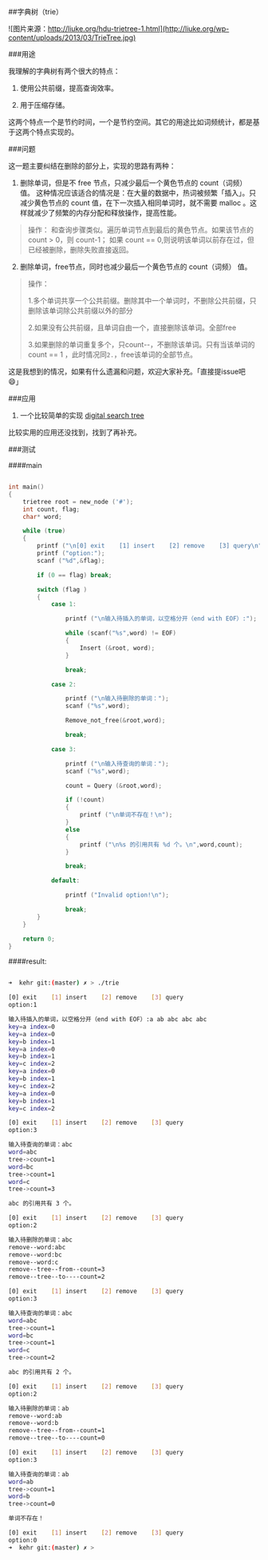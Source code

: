 ##字典树（trie）

![图片来源：http://liuke.org/hdu-trietree-1.html](http://liuke.org/wp-content/uploads/2013/03/TrieTree.jpg)

###用途

我理解的字典树有两个很大的特点：  

1. 使用公共前缀，提高查询效率。  

2. 用于压缩存储。  

这两个特点一个是节约时间，一个是节约空间。其它的用途比如词频统计，都是基于这两个特点实现的。

###问题

这一题主要纠结在删除的部分上，实现的思路有两种：

1. 删除单词，但是不 free 节点，只减少最后一个黄色节点的 count（词频） 值。
   这种情况应该适合的情况是：在大量的数据中，热词被频繁「插入」。只减少黄色节点的 count 值，在下一次插入相同单词时，就不需要 malloc 。这样就减少了频繁的内存分配和释放操作，提高性能。

>操作：
>和查询步骤类似。遍历单词节点到最后的黄色节点。如果该节点的 count > 0，则 count-1； 如果 count == 0,则说明该单词以前存在过，但已经被删除，删除失败直接返回。

2. 删除单词，free节点，同时也减少最后一个黄色节点的 count（词频） 值。

>操作：
> 
>1.多个单词共享一个公共前缀。删除其中一个单词时，不删除公共前缀，只删除该单词除公共前缀以外的部分
> 
>2.如果没有公共前缀，且单词自由一个，直接删除该单词。全部free
> 
>3.如果删除的单词重复多个，只count--，不删除该单词。只有当该单词的count == 1 ，此时情况同`2.`，free该单词的全部节点。

这是我想到的情况，如果有什么遗漏和问题，欢迎大家补充。「直接提issue吧:smile:」

###应用

1. 一个比较简单的实现 [digital search tree][1] 

比较实用的应用还没找到，找到了再补充。

###测试

####main

```c

int main()
{
    trietree root = new_node ('#');
    int count, flag;
    char* word;

    while (true)
    {
        printf ("\n[0] exit    [1] insert    [2] remove    [3] query\n");
        printf ("option:");
        scanf ("%d",&flag);

        if (0 == flag) break;

        switch (flag )
        {
            case 1:

                printf ("\n输入待插入的单词，以空格分开（end with EOF）:");

                while (scanf("%s",word) != EOF)
                {
                    Insert (&root, word);
                }

                break;

            case 2:

                printf ("\n输入待删除的单词：");
                scanf ("%s",word);

                Remove_not_free(&root,word);

                break;

            case 3:

                printf ("\n输入待查询的单词：");
                scanf ("%s",word);

                count = Query (&root,word);

                if (!count)
                {
                    printf ("\n单词不存在！\n");
                }
                else
                {
                    printf ("\n%s 的引用共有 %d 个。\n",word,count);
                }

                break;

            default:

                printf ("Invalid option!\n");

                break;
        }
    }

    return 0;
}

```

####result:

```bash

➜  kehr git:(master) ✗ > ./trie

[0] exit    [1] insert    [2] remove    [3] query
option:1

输入待插入的单词，以空格分开（end with EOF）:a ab abc abc abc
key=a index=0
key=a index=0
key=b index=1
key=a index=0
key=b index=1
key=c index=2
key=a index=0
key=b index=1
key=c index=2
key=a index=0
key=b index=1
key=c index=2

[0] exit    [1] insert    [2] remove    [3] query
option:3

输入待查询的单词：abc
word=abc
tree->count=1
word=bc
tree->count=1
word=c
tree->count=3

abc 的引用共有 3 个。

[0] exit    [1] insert    [2] remove    [3] query
option:2

输入待删除的单词：abc
remove--word:abc
remove--word:bc
remove--word:c
remove--tree--from--count=3
remove--tree--to----count=2

[0] exit    [1] insert    [2] remove    [3] query
option:3

输入待查询的单词：abc
word=abc
tree->count=1
word=bc
tree->count=1
word=c
tree->count=2

abc 的引用共有 2 个。

[0] exit    [1] insert    [2] remove    [3] query
option:2

输入待删除的单词：ab
remove--word:ab
remove--word:b
remove--tree--from--count=1
remove--tree--to----count=0

[0] exit    [1] insert    [2] remove    [3] query
option:3

输入待查询的单词：ab
word=ab
tree->count=1
word=b
tree->count=0

单词不存在！

[0] exit    [1] insert    [2] remove    [3] query
option:0
➜  kehr git:(master) ✗ > 

```

[1]:http://www.cs.waikato.ac.nz/Teaching/COMP317B/Week_4/digital_search_tree.html

